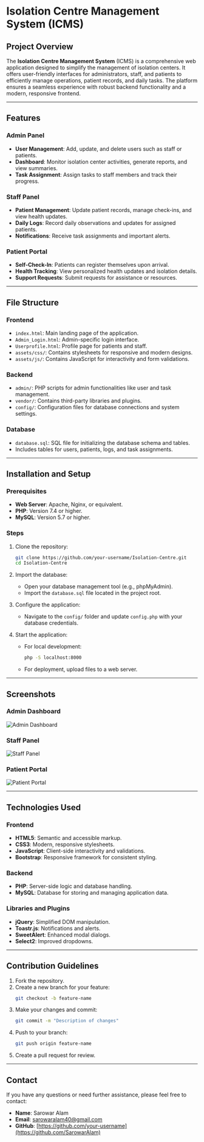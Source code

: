 # Isolation Centre Management System (ICMS)

## Project Overview
The **Isolation Centre Management System** (ICMS) is a comprehensive web application designed to simplify the management of isolation centers. It offers user-friendly interfaces for administrators, staff, and patients to efficiently manage operations, patient records, and daily tasks. The platform ensures a seamless experience with robust backend functionality and a modern, responsive frontend.

---

## Features

### Admin Panel
- **User Management**: Add, update, and delete users such as staff or patients.
- **Dashboard**: Monitor isolation center activities, generate reports, and view summaries.
- **Task Assignment**: Assign tasks to staff members and track their progress.

### Staff Panel
- **Patient Management**: Update patient records, manage check-ins, and view health updates.
- **Daily Logs**: Record daily observations and updates for assigned patients.
- **Notifications**: Receive task assignments and important alerts.

### Patient Portal
- **Self-Check-In**: Patients can register themselves upon arrival.
- **Health Tracking**: View personalized health updates and isolation details.
- **Support Requests**: Submit requests for assistance or resources.

---

## File Structure

### Frontend
- `index.html`: Main landing page of the application.
- `Admin_Login.html`: Admin-specific login interface.
- `Userprofile.html`: Profile page for patients and staff.
- `assets/css/`: Contains stylesheets for responsive and modern designs.
- `assets/js/`: Contains JavaScript for interactivity and form validations.

### Backend
- `admin/`: PHP scripts for admin functionalities like user and task management.
- `vendor/`: Contains third-party libraries and plugins.
- `config/`: Configuration files for database connections and system settings.

### Database
- `database.sql`: SQL file for initializing the database schema and tables.
- Includes tables for users, patients, logs, and task assignments.

---

## Installation and Setup

### Prerequisites
- **Web Server**: Apache, Nginx, or equivalent.
- **PHP**: Version 7.4 or higher.
- **MySQL**: Version 5.7 or higher.

### Steps
1. Clone the repository:
   ```bash
   git clone https://github.com/your-username/Isolation-Centre.git
   cd Isolation-Centre
   ```
2. Import the database:
   - Open your database management tool (e.g., phpMyAdmin).
   - Import the `database.sql` file located in the project root.

3. Configure the application:
   - Navigate to the `config/` folder and update `config.php` with your database credentials.

4. Start the application:
   - For local development:
     ```bash
     php -S localhost:8000
     ```
   - For deployment, upload files to a web server.

---

## Screenshots

### Admin Dashboard
![Admin Dashboard](path/to/screenshot/admin-dashboard.png)

### Staff Panel
![Staff Panel](path/to/screenshot/staff-panel.png)

### Patient Portal
![Patient Portal](path/to/screenshot/patient-portal.png)

---

## Technologies Used

### Frontend
- **HTML5**: Semantic and accessible markup.
- **CSS3**: Modern, responsive stylesheets.
- **JavaScript**: Client-side interactivity and validations.
- **Bootstrap**: Responsive framework for consistent styling.

### Backend
- **PHP**: Server-side logic and database handling.
- **MySQL**: Database for storing and managing application data.

### Libraries and Plugins
- **jQuery**: Simplified DOM manipulation.
- **Toastr.js**: Notifications and alerts.
- **SweetAlert**: Enhanced modal dialogs.
- **Select2**: Improved dropdowns.

---

## Contribution Guidelines

1. Fork the repository.
2. Create a new branch for your feature:
   ```bash
   git checkout -b feature-name
   ```
3. Make your changes and commit:
   ```bash
   git commit -m "Description of changes"
   ```
4. Push to your branch:
   ```bash
   git push origin feature-name
   ```
5. Create a pull request for review.

---

## Contact
If you have any questions or need further assistance, please feel free to contact:

- **Name**: Sarowar Alam
- **Email**: sarowaralam40@gmail.com
- **GitHub**: [https://github.com/your-username](https://github.com/SarowarAlam)



